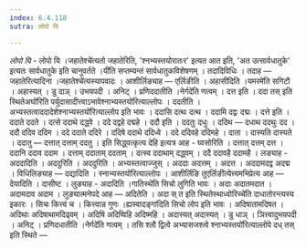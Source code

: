 ```yaml
---
index: 6.4.118
sutra: लोपो यि

---
```

_लोपो यि_ - लोपो यि ।जहातेश्चे॑त्यतो जहातेरिति, 'श्नभ्यस्तयोरातःर' इत्यत आत इति, 'अत उत्सार्वधातुके' इत्यतः सार्वधातुके इति चानुवर्तते ।यी॑ति सप्तम्यन्तं सार्वधातुकविशेषणम् । तदादिविधिः । तदाह — जहातेरित्यादिना ।जहातेश्चे॑त्यस्यापवादः । आशीर्लिङ्याह —  एर्लिङीति । अहासीदिति ।यमरमे॑ति सगिटौ । अहास्यत् । डु दाञ् । उभयपदी । अनिट् । प्रणिददातीति ।नेर्गदे॑ति णत्वम् । दत्त इति । ददा तस् इति स्थितेअघो॑रिति पर्युदासादीत्त्वाऽभावेश्नाभ्यस्तयो॑रित्याल्लोपः । ददतीति । अभ्यस्तत्वाददादेशेश्नाभ्यस्तयो॑रित्याल्लोप इति भावः । ददासि दत्थः दत्थ । ददामि दद्वः दद्मः । दत्ते इति । ददाते ददते । दत्से ददाथे दद्ध्वे । ददे दद्वहे दद्महे । ददौ इति । ददतुः दधुः । ददिथ — दधाथ ददथुः दद । ददौ ददिव ददिम । ददे ददाते ददिरे । ददिषे ददाथे ददिध्वे । ददे ददिवहे ददिमहे । दाता । दास्यति दास्यते । ददातु —  दत्तात् दत्ताम् ददतु । इति सिद्ध्वत्कृत्य देहि इत्यत्र आह - घ्वसोरिति । दत्तात् दत्तम् दत्त । ददानि ददाव ददाम । दत्ताम् ददाताम् ददताम् । दत्स्व ददाथाम् दद्ध्वम् । ददै ददावहै ददामहै । लङ्याह - अददादिति । अददुरिति । अददुरिति । अभ्यस्तत्वाज्जुस् । अददाः अदत्तम् । अदत्त । अददामदद्व अदद्म । विधिलिङ्याह — दद्यादिति । स्नाभ्यस्तयो॑रित्याल्लोपः । आशीर्लिङि तुएर्लिङी॑त्येत्त्वमभिप्रेत्य आह — देयादिति । दासीष्ट । लुङ्याह - अदादिति ।गातिस्थे॑ति सिचो लुगिति भावः । अदाः अदातमदात । अदामदाव अदाम । लुङ्यात्मनेपदे आह —  अदितेति । अदा स् त इति स्थितेस्थाध्वोरिच्चे॑ति दाधातोरन्त्यस्य इकारः । सिचः कित्त्वं च । कित्त्वान्न गुणः ।ह्यस्वादङ्गा॑दिति सिचो लोप इति भावः । अदिषातामदिषत । अदिथाः अदिषाथामदिढ्वम् । अदिषि अदिष्विहि अदिष्महि । अदास्यत् अदास्यत् । डु धाञ् । ञित्त्वादुभयपदी । अनिट् । प्रणिदधातीति ।नेर्गदे॑ति णत्वम् । तसि श्लौ द्वित्वे अभ्यासजश्त्वे	श्नाभ्यस्तयो॑रित्याल्लोपे दध् तस् इति स्थिते — 